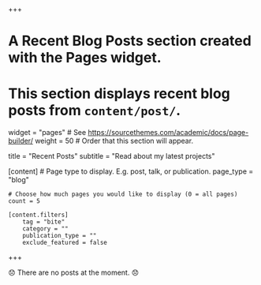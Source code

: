 +++
# A Recent Blog Posts section created with the Pages widget.
# This section displays recent blog posts from `content/post/`.

widget = "pages"  # See https://sourcethemes.com/academic/docs/page-builder/
weight = 50  # Order that this section will appear.

title = "Recent Posts"
subtitle = "Read about my latest projects"

[content]
	# Page type to display. E.g. post, talk, or publication.
	page_type = "blog"

	# Choose how much pages you would like to display (0 = all pages)
	count = 5

	[content.filters]
		tag = "bite"
		category = ""
		publication_type = ""
		exclude_featured = false
+++

:disappointed: There are no posts at the moment. :disappointed: